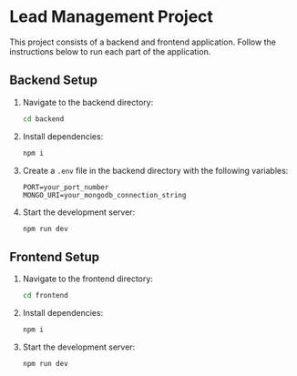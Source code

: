 # Lead Management Project

This project consists of a backend and frontend application. Follow the instructions below to run each part of the application.

## Backend Setup

1. Navigate to the backend directory:
   ```bash
   cd backend
   ```

2. Install dependencies:
   ```bash
   npm i
   ```

3. Create a `.env` file in the backend directory with the following variables:
   ```
   PORT=your_port_number
   MONGO_URI=your_mongodb_connection_string
   ```

4. Start the development server:
   ```bash
   npm run dev
   ```

## Frontend Setup

1. Navigate to the frontend directory:
   ```bash
   cd frontend
   ```

2. Install dependencies:
   ```bash
   npm i
   ```

3. Start the development server:
   ```bash
   npm run dev
   ```